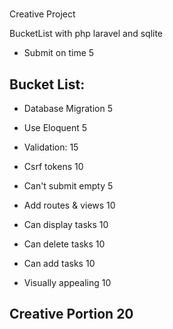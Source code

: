 # 

Creative Project  

BucketList with php laravel and sqlite  


* Submit on time            5  

## Bucket List:  

* Database Migration      5  

* Use Eloquent            5  
  
* Validation:             15  
    
* Csrf tokens           10  
    
* Can't submit empty    5  
  
* Add routes & views      10  
  
* Can display tasks       10  
  
* Can delete tasks        10  
  
* Can add tasks           10  

* Visually appealing        10  

## Creative Portion          20  
